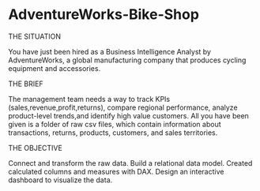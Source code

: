 # AdventureWorks-Bike-Shop

THE SITUATION

You have just been hired as a Business Intelligence Analyst by AdventureWorks, a global manufacturing company that produces cycling equipment and accessories.

THE BRIEF

The management team needs a way to track KPIs (sales,revenue,profit,returns), compare regional performance, analyze product-level trends,and identify high value customers.
All you have been given is a folder of raw csv files, which contain information about transactions, returns, products, customers, and sales territories.

THE OBJECTIVE

Connect and transform the raw data.
Build a relational data model.
Created calculated columns and measures with DAX.
Design an interactive dashboard to visualize the data.
